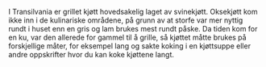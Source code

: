 I Transilvania er grillet kjøtt hovedsakelig laget av svinekjøtt. Oksekjøtt kom ikke inn i de kulinariske områdene, på grunn av at storfe var mer nyttig rundt i huset enn en gris og lam brukes mest rundt påske. Da tiden kom for en ku, var den allerede for gammel til å grille, så kjøttet måtte brukes på forskjellige måter, for eksempel lang og sakte koking i en kjøttsuppe eller andre oppskrifter hvor du kan koke kjøttene langt.